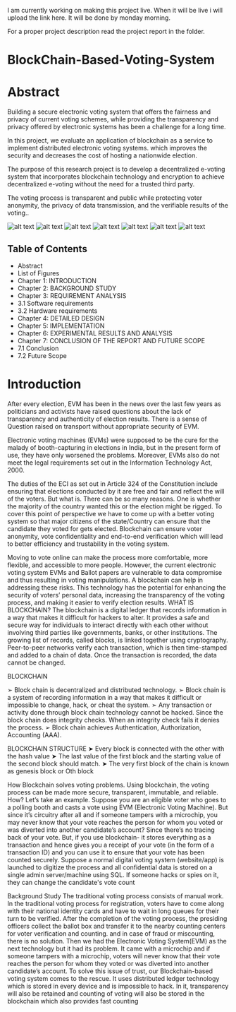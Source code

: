 I am currently working on making this project live.
When it will be live i will upload the link here.
It will be done by monday morning.

For a proper project description read the project report in the folder.

# BlockChain-Based-Voting-System

# Abstract

Building a secure electronic voting system that offers the fairness and privacy of current voting schemes, while providing the transparency and privacy offered by electronic systems has been a challenge for a long time.

In this project, we evaluate an application of blockchain as a service to implement distributed electronic voting systems. which improves the security and decreases the cost of hosting a nationwide election.

The purpose of this research project is to develop a decentralized e-voting system that incorporates blockchain technology and encryption to achieve decentralized e-voting without the need for a trusted third party.

The voting process is transparent and public while protecting voter anonymity, the privacy of data transmission, and the verifiable results of the voting..

![alt text](https://github.com/raghav7re/BlockChain-Based-Voting-System/public/imq/main/image.jpg?raw=true)
![alt text](https://github.com/raghav7re/BlockChain-Based-Voting-System/blob/main/image.jpg?raw=true)
![alt text](https://github.com/raghav7re/BlockChain-Based-Voting-System/blob/main/image.jpg?raw=true)
![alt text](https://github.com/raghav7re/BlockChain-Based-Voting-System/blob/main/image.jpg?raw=true)
![alt text](https://github.com/raghav7re/BlockChain-Based-Voting-System/blob/main/image.jpg?raw=true)
![alt text](https://github.com/raghav7re/BlockChain-Based-Voting-System/blob/main/image.jpg?raw=true)
![alt text](https://github.com/raghav7re/BlockChain-Based-Voting-System/blob/main/image.jpg?raw=true)

## Table of Contents
* Abstract 
* List of Figures 
* Chapter 1: INTRODUCTION 
* Chapter 2: BACKGROUND STUDY 
* Chapter 3: REQUIREMENT ANALYSIS 
* 3.1 Software requirements 
* 3.2 Hardware requirements 
* Chapter 4: DETAILED DESIGN 
* Chapter 5: IMPLEMENTATION 
* Chapter 6: EXPERIMENTAL RESULTS AND ANALYSIS 
* Chapter 7: CONCLUSION OF THE REPORT AND FUTURE SCOPE
* 7.1 Conclusion 
* 7.2 Future Scope



# Introduction
After every election, EVM has been in the news over the last few years as politicians and activists
have raised questions about the lack of transparency and authenticity of election results. There is
a sense of Question raised on transport without appropriate security of EVM.

Electronic voting machines (EVMs) were supposed to be the cure for the malady of
booth-capturing in elections in India, but in the present form of use, they have only worsened the
problems. Moreover, EVMs also do not meet the legal requirements set out in the Information
Technology Act, 2000.

The duties of the ECI as set out in Article 324 of the Constitution include ensuring that elections
conducted by it are free and fair and reflect the will of the voters. But what is. There can be so
many reasons. One is whether the majority of the country wanted this or the election might be
rigged. To cover this point of perspective we have to come up with a better voting system so that
major citizens of the state/Country can ensure that the candidate they voted for gets elected.
Blockchain can ensure voter anonymity, vote confidentiality and end-to-end verification which
will lead to better efficiency and trustability in the voting system.

Moving to vote online can make the process more comfortable, more flexible, and accessible to
more people. However, the current electronic voting system EVMs and Ballot papers are
vulnerable to data compromise and thus resulting in voting manipulations.
A blockchain can help in addressing these risks. This technology has the potential for enhancing
the security of voters’ personal data, increasing the transparency of the voting process, and
making it easier to verify election results.
WHAT IS BLOCKCHAIN?
The blockchain is a digital ledger that records information in a way that makes it difficult for
hackers to alter. It provides a safe and secure way for individuals to interact directly with each
other without involving third parties like governments, banks, or other institutions. The growing
list of records, called blocks, is linked together using cryptography. Peer-to-peer networks verify
each transaction, which is then time-stamped and added to a chain of data. Once the transaction is
recorded, the data cannot be changed.

BLOCKCHAIN

➢ Block chain is decentralized and distributed technology.
➢ Block chain is a system of recording information in a way that makes it difficult or
impossible to change, hack, or cheat the system.
➢ Any transaction or activity done through block chain technology cannot be hacked. Since
the block chain does integrity checks. When an integrity check fails it denies the process.
➢ Block chain achieves Authentication, Authorization, Accounting (AAA).

BLOCKCHAIN STRUCTURE
➤ Every block is connected with the other with the hash value
➤ The last value of the first block and the starting value of the second block should match.
➤ The very first block of the chain is known as genesis block or Oth block

How Blockchain solves voting problems.
Using blockchain, the voting process can be made more secure, transparent, immutable, and
reliable. How? Let’s take an example. Suppose you are an eligible voter who goes to a polling
booth and casts a vote using EVM (Electronic Voting Machine). But since it’s circuitry after all
and if someone tampers with a microchip, you may never know that your vote reaches the person
for whom you voted or was diverted into another candidate’s account? Since there’s no tracing
back of your vote. But, if you use blockchain- it stores everything as a transaction and hence
gives you a receipt of your vote (in the form of a transaction ID) and you can use it to ensure that
your vote has been counted securely.
Suppose a normal digital voting system (website/app) is launched to digitize the process and all
confidential data is stored on a single admin server/machine using SQL. If someone hacks or
spies on it, they can change the candidate's vote count

Background Study
The traditional voting process consists of manual work. In the traditional voting process for
registration, voters have to come along with their national identity cards and have to wait in long
queues for their turn to be verified. After the completion of the voting process, the presiding
officers collect the ballot box and transfer it to the nearby counting centers for voter verification
and counting. and in case of fraud or miscounting, there is no solution.
Then we had the Electronic Voting System(EVM) as the next technology but it had its problem. It
came with a microchip and if someone tampers with a microchip, voters will never know that
their vote reaches the person for whom they voted or was diverted into another candidate’s
account. To solve this issue of trust, our Blockchain-based voting system comes to the rescue. It
uses distributed ledger technology which is stored in every device and is impossible to hack. In it,
transparency will also be retained and counting of voting will also be stored in the blockchain
which also provides fast counting
